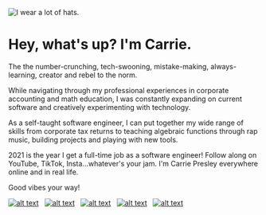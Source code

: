 ![I wear a lot of hats.](https://res.cloudinary.com/carriepresley/image/upload/v1611290990/carriepresley/GitHub%20/3_Final_slfizk.png)


# Hey, what's up? I'm Carrie.

The the number-crunching, tech-swooning, mistake-making, always-learning, creator and rebel to the norm.

While navigating through my professional experiences in corporate accounting and math education, I was constantly expanding on current software and creatively experimenting with technology.

As a self-taught software engineer, I can put together my wide range of skills from corporate tax returns to teaching algebraic functions through rap music, building projects and playing with new tools.

2021 is the year I get a full-time job as a software engineer! Follow along on YouTube, TikTok, Insta...whatever's your jam. I'm Carrie Presley everywhere online and in real life.

Good vibes your way!

[![alt text][1.1]][1]&nbsp;&nbsp;
[![alt text][2.1]][2]&nbsp;&nbsp;
[![alt text][3.1]][3]&nbsp;&nbsp;
[![alt text][4.1]][4]&nbsp;&nbsp;
[![alt text][5.1]][5]&nbsp;&nbsp;


[1.1]: https://res.cloudinary.com/carriepresley/image/upload/v1609620274/carriepresley/GitHub%20/twitter_sdoify.png (twitter) 
[2.1]: https://res.cloudinary.com/carriepresley/image/upload/v1609620273/carriepresley/GitHub%20/youtube_1_vegmnh.png (youtube)
[3.1]: https://res.cloudinary.com/carriepresley/image/upload/v1609620269/carriepresley/GitHub%20/instagram_1_mg4fun.png (insta)
[4.1]: https://res.cloudinary.com/carriepresley/image/upload/v1609620268/carriepresley/GitHub%20/linkedin_e2sugh.png (linkedin)
[5.1]: https://res.cloudinary.com/carriepresley/image/upload/v1609620271/carriepresley/GitHub%20/tik-tok_3_rdg2v7.png (tiktok)


[1]: http://www.twitter.com/carriepresley15
[2]: http://www.youtube.com/carriepresley
[3]: https://www.instagram.com/carriepresley
[4]: http://www.linkedin.com/in/carriepresley
[5]: https://www.tiktok.com/@carriepresley?lang=en





